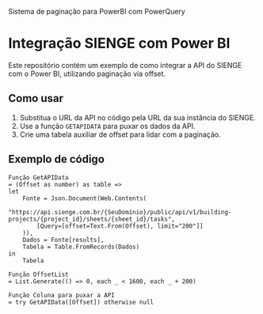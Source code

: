 Sistema de paginação para PowerBI com PowerQuery
# Integração SIENGE com Power BI

Este repositório contém um exemplo de como integrar a API do SIENGE com o Power BI, utilizando paginação via offset.

## Como usar

1. Substitua o URL da API no código pela URL da sua instância do SIENGE.
2. Use a função `GETAPIDATA` para puxar os dados da API.
3. Crie uma tabela auxiliar de offset para lidar com a paginação.

## Exemplo de código
```powerquery
Função GetAPIData
= (Offset as number) as table =>
let
    Fonte = Json.Document(Web.Contents(
        "https://api.sienge.com.br/{SeuDomínio}/public/api/v1/building-projects/{project_id}/sheets/{sheet_id}/tasks", 
        [Query=[offset=Text.From(Offset), limit="200"]]
    )),
    Dados = Fonte[results],
    Tabela = Table.FromRecords(Dados)
in
    Tabela
```
```
Função OffsetList
= List.Generate(() => 0, each _ < 1600, each _ + 200)
```
```
Função Coluna para puxar a API
= try GetAPIData([Offset]) otherwise null
```
